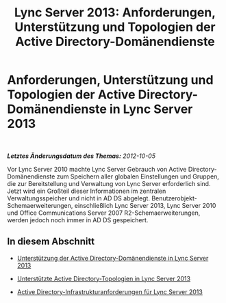 ﻿---
title: 'Lync Server 2013: Anforderungen, Unterstützung und Topologien der Active Directory-Domänendienste'
TOCTitle: Anforderungen, Unterstützung und Topologien der Active Directory-Domänendienste
ms:assetid: 95bd160f-bcea-4014-a050-8a3cd2f699c8
ms:mtpsurl: https://technet.microsoft.com/de-de/library/Gg398760(v=OCS.15)
ms:contentKeyID: 49294804
ms.date: 05/19/2016
mtps_version: v=OCS.15
ms.translationtype: HT
---

# Anforderungen, Unterstützung und Topologien der Active Directory-Domänendienste in Lync Server 2013

 

_**Letztes Änderungsdatum des Themas:** 2012-10-05_

Vor Lync Server 2010 machte Lync Server Gebrauch von Active Directory-Domänendienste zum Speichern aller globalen Einstellungen und Gruppen, die zur Bereitstellung und Verwaltung von Lync Server erforderlich sind. Jetzt wird ein Großteil dieser Informationen im zentralen Verwaltungsspeicher und nicht in AD DS abgelegt. Benutzerobjekt-Schemaerweiterungen, einschließlich Lync Server 2013, Lync Server 2010 und Office Communications Server 2007 R2-Schemaerweiterungen, werden jedoch noch immer in AD DS gespeichert.

## In diesem Abschnitt

  - [Unterstützung der Active Directory-Domänendienste in Lync Server 2013](lync-server-2013-active-directory-domain-services-support.md)

  - [Unterstützte Active Directory-Topologien in Lync Server 2013](lync-server-2013-supported-active-directory-topologies.md)

  - [Active Directory-Infrastrukturanforderungen für Lync Server 2013](lync-server-2013-active-directory-infrastructure-requirements.md)

